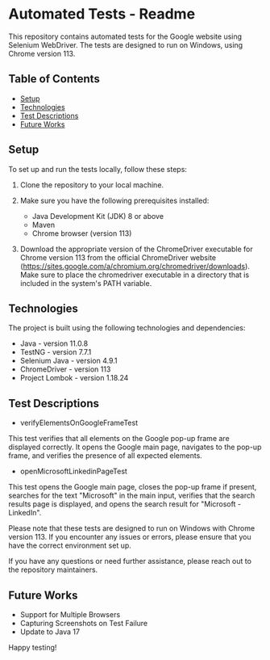 # Automated Tests - Readme

This repository contains automated tests for the Google website using Selenium WebDriver. The tests are designed to run on Windows, using Chrome version 113.

## Table of Contents
- [Setup](#setup)
- [Technologies](#technologies)
- [Test Descriptions](#test-descriptions)
- [Future Works](#future-work)

## Setup

To set up and run the tests locally, follow these steps:

1. Clone the repository to your local machine.

2. Make sure you have the following prerequisites installed:
    - Java Development Kit (JDK) 8 or above
    - Maven
    - Chrome browser (version 113)

3. Download the appropriate version of the ChromeDriver executable for Chrome version 113 from the official ChromeDriver website (https://sites.google.com/a/chromium.org/chromedriver/downloads). Make sure to place the chromedriver executable in a directory that is included in the system's PATH variable.


## Technologies

The project is built using the following technologies and dependencies:

- Java - version 11.0.8
- TestNG - version 7.7.1
- Selenium Java - version 4.9.1
- ChromeDriver - version 113
- Project Lombok - version 1.18.24

## Test Descriptions
- verifyElementsOnGoogleFrameTest

 This test verifies that all elements on the Google pop-up frame are displayed correctly. It opens the Google main page, navigates to the pop-up frame, and verifies the presence of all expected elements.

- openMicrosoftLinkedinPageTest

This test opens the Google main page, closes the pop-up frame if present, searches for the text "Microsoft" in the main input, verifies that the search results page is displayed, and opens the search result for "Microsoft - LinkedIn".

Please note that these tests are designed to run on Windows with Chrome version 113. If you encounter any issues or errors, please ensure that you have the correct environment set up.

If you have any questions or need further assistance, please reach out to the repository maintainers.

## Future Works

- Support for Multiple Browsers
- Capturing Screenshots on Test Failure
- Update to Java 17

Happy testing!
